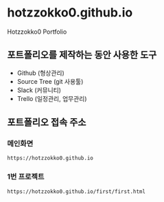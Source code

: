# hotzzokko0.github.io
Hotzzokko0 Portfolio

## 포트폴리오를 제작하는 동안 사용한 도구

- Github (형상관리)
- Source Tree (git 사용툴)
- Slack (커뮤니티)
- Trello (일정관리, 업무관리)

## 포트폴리오 접속 주소

### 메인화면
```
https://hotzzokko0.github.io
```
### 1번 프로젝트
```
https://hotzzokko0.github.io/first/first.html
```
